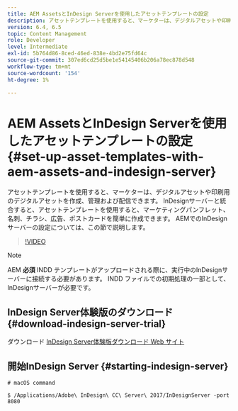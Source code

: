 ```yaml
---
title: AEM AssetsとInDesign Serverを使用したアセットテンプレートの設定
description: アセットテンプレートを使用すると、マーケターは、デジタルアセットや印刷用のデジタルアセットを作成、管理および配信できます。 InDesignサーバーと統合すると、アセットテンプレートを使用すると、マーケティングパンフレット、名刺、チラシ、広告、ポストカードを簡単に作成できます。 AEMでのInDesignサーバーの設定については、この節で説明します。
version: 6.4, 6.5
topic: Content Management
role: Developer
level: Intermediate
exl-id: 5b764d86-8ced-46ed-838e-4bd2e75fd64c
source-git-commit: 307ed6cd25d5be1e54145406b206a78ec878d548
workflow-type: tm+mt
source-wordcount: '154'
ht-degree: 1%

---
```


# AEM AssetsとInDesign Serverを使用したアセットテンプレートの設定{#set-up-asset-templates-with-aem-assets-and-indesign-server}

アセットテンプレートを使用すると、マーケターは、デジタルアセットや印刷用のデジタルアセットを作成、管理および配信できます。 InDesignサーバーと統合すると、アセットテンプレートを使用すると、マーケティングパンフレット、名刺、チラシ、広告、ポストカードを簡単に作成できます。 AEMでのInDesignサーバーの設定については、この節で説明します。

>[!VIDEO](https://video.tv.adobe.com/v/17069/?quality=9&learn=on)

>[!NOTE]
>
>AEM **必須** INDD テンプレートがアップロードされる際に、実行中のInDesignサーバーに接続する必要があります。 INDD ファイルでの初期処理の一部として、InDesignサーバーが必要です。

## InDesign Server体験版のダウンロード {#download-indesign-server-trial}

ダウンロード [InDesign Server体験版ダウンロード Web サイト](https://www.adobeprerelease.com/)

## 開始InDesign Server {#starting-indesign-server}

```shell
# macOS command

$ /Applications/Adobe\ InDesign\ CC\ Server\ 2017/InDesignServer -port 8080
```
